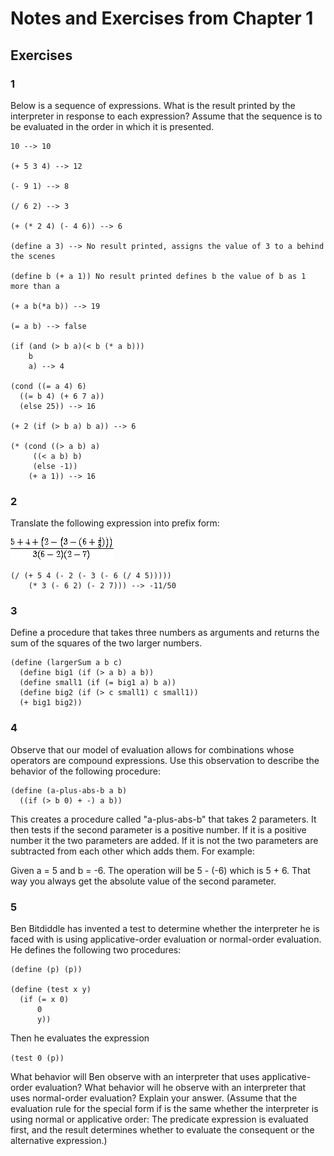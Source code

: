 # Notes and Exercises from Chapter 1

## Exercises

### 1

Below is a sequence of expressions. What is the result printed by the interpreter in response to each expression? Assume that the sequence is to be evaluated in the order in which it is presented.



	10 --> 10
	
	(+ 5 3 4) --> 12
	
	(- 9 1) --> 8
	
	(/ 6 2) --> 3
	
	(+ (* 2 4) (- 4 6)) --> 6
	
	(define a 3) --> No result printed, assigns the value of 3 to a behind the scenes
	
	(define b (+ a 1)) No result printed defines b the value of b as 1 more than a
	
	(+ a b(*a b)) --> 19
	
	(= a b) --> false

	(if (and (> b a)(< b (* a b))) 
		b 
		a) --> 4
		
	(cond ((= a 4) 6)
      ((= b 4) (+ 6 7 a))
      (else 25)) --> 16
    
    (+ 2 (if (> b a) b a)) --> 6
    
    (* (cond ((> a b) a)
         ((< a b) b)
         (else -1))
   		(+ a 1)) --> 16
   		
   	
	

### 2
Translate the following expression into prefix form:

![exercise 2](ex1-2.gif)

	(/ (+ 5 4 (- 2 (- 3 (- 6 (/ 4 5))))) 
		(* 3 (- 6 2) (- 2 7))) --> -11/50

### 3

Define a procedure that takes three numbers as arguments and returns the sum of the squares of the two larger numbers. 

	(define (largerSum a b c)
	  (define big1 (if (> a b) a b))
	  (define small1 (if (= big1 a) b a))
	  (define big2 (if (> c small1) c small1))
	  (+ big1 big2))

### 4
Observe that our model of evaluation allows for combinations whose operators are compound expressions. Use this observation to describe the behavior of the following procedure: 

	(define (a-plus-abs-b a b)
	  ((if (> b 0) + -) a b))
	
This creates a procedure called "a-plus-abs-b" that takes 2 parameters. It then tests if the second parameter is a positive number. If it is a positive number it the two parameters are added. If it is not the two parameters are subtracted from each other which adds them. 
For example:

Given a = 5 and b = -6. The operation will be 5 - (-6) which is 5 + 6. That way you always get the absolute value of the second parameter. 

### 5

Ben Bitdiddle has invented a test to determine whether the interpreter he is faced with is using applicative-order evaluation or normal-order evaluation. He defines the following two procedures: 

	(define (p) (p))
	
	(define (test x y)
	  (if (= x 0)
	      0
	      y))

Then he evaluates the expression

`(test 0 (p))`

What behavior will Ben observe with an interpreter that uses applicative-order evaluation? What behavior will he observe with an interpreter that uses normal-order evaluation? Explain your answer. (Assume that the evaluation rule for the special form if is the same whether the interpreter is using normal or applicative order: The predicate expression is evaluated first, and the result determines whether to evaluate the consequent or the alternative expression.)

